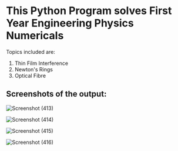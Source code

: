 # This Python Program solves First Year Engineering Physics Numericals
Topics included are:
1. Thin Film Interference
2. Newton's Rings
3. Optical Fibre

## Screenshots of the output:
![Screenshot (413)](https://github.com/Ninad-Lunge/Python-Rejoinder/assets/96621805/ea2cf134-39a6-48a5-924f-ce9cd4dc603f)

![Screenshot (414)](https://github.com/Ninad-Lunge/Python-Rejoinder/assets/96621805/ff2bfb21-3f43-44f6-a1eb-e2bc217b51db)

![Screenshot (415)](https://github.com/Ninad-Lunge/Python-Rejoinder/assets/96621805/2b6ca494-ecf3-4f8a-b902-a08eb9b2c8ad)

![Screenshot (416)](https://github.com/Ninad-Lunge/Python-Rejoinder/assets/96621805/7aaf37ba-a5a3-4df6-a295-929ed4ec021e)
